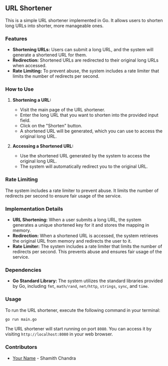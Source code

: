 ## URL Shortener

This is a simple URL shortener implemented in Go. It allows users to shorten long URLs into shorter, more manageable ones.

### Features

- **Shortening URLs:** Users can submit a long URL, and the system will generate a shortened URL for them.
- **Redirection:** Shortened URLs are redirected to their original long URLs when accessed.
- **Rate Limiting:** To prevent abuse, the system includes a rate limiter that limits the number of redirects per second.

### How to Use

1. **Shortening a URL:**
   - Visit the main page of the URL shortener.
   - Enter the long URL that you want to shorten into the provided input field.
   - Click on the "Shorten" button.
   - A shortened URL will be generated, which you can use to access the original long URL.

2. **Accessing a Shortened URL:**
   - Use the shortened URL generated by the system to access the original long URL.
   - The system will automatically redirect you to the original URL.

### Rate Limiting

The system includes a rate limiter to prevent abuse. It limits the number of redirects per second to ensure fair usage of the service.

### Implementation Details

- **URL Shortening:** When a user submits a long URL, the system generates a unique shortened key for it and stores the mapping in memory.
- **Redirection:** When a shortened URL is accessed, the system retrieves the original URL from memory and redirects the user to it.
- **Rate Limiter:** The system includes a rate limiter that limits the number of redirects per second. This prevents abuse and ensures fair usage of the service.

### Dependencies

- **Go Standard Library:** The system utilizes the standard libraries provided by Go, including `fmt`, `math/rand`, `net/http`, `strings`, `sync`, and `time`.

### Usage

To run the URL shortener, execute the following command in your terminal:

```bash
go run main.go
```

The URL shortener will start running on port `8080`. You can access it by visiting `http://localhost:8080` in your web browser.

### Contributors

- [Your Name](https://github.com/Otakcoder07) - Shamith Chandra


